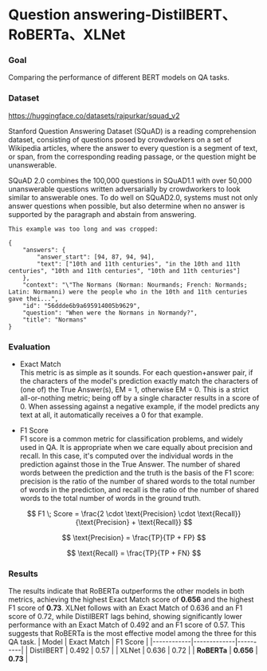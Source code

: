 # Question answering-DistilBERT、RoBERTa、XLNet


### Goal
Comparing the performance of different BERT models on QA tasks.


### Dataset
https://huggingface.co/datasets/rajpurkar/squad_v2

Stanford Question Answering Dataset (SQuAD) is a reading comprehension dataset, consisting of questions posed by crowdworkers on a set of Wikipedia articles, where the answer to every question is a segment of text, or span, from the corresponding reading passage, or the question might be unanswerable.

SQuAD 2.0 combines the 100,000 questions in SQuAD1.1 with over 50,000 unanswerable questions written adversarially by crowdworkers to look similar to answerable ones. To do well on SQuAD2.0, systems must not only answer questions when possible, but also determine when no answer is supported by the paragraph and abstain from answering.

```
This example was too long and was cropped:

{
    "answers": {
        "answer_start": [94, 87, 94, 94],
        "text": ["10th and 11th centuries", "in the 10th and 11th centuries", "10th and 11th centuries", "10th and 11th centuries"]
    },
    "context": "\"The Normans (Norman: Nourmands; French: Normands; Latin: Normanni) were the people who in the 10th and 11th centuries gave thei...",
    "id": "56ddde6b9a695914005b9629",
    "question": "When were the Normans in Normandy?",
    "title": "Normans"
}
```

### Evaluation

* Exact Match <br>
This metric is as simple as it sounds. For each question+answer pair, if the characters of the model's prediction exactly match the characters of (one of) the True Answer(s), EM = 1, otherwise EM = 0. This is a strict all-or-nothing metric; being off by a single character results in a score of 0. When assessing against a negative example, if the model predicts any text at all, it automatically receives a 0 for that example.

* F1 Score <br>
F1 score is a common metric for classification problems, and widely used in QA. It is appropriate when we care equally about precision and recall. In this case, it's computed over the individual words in the prediction against those in the True Answer. The number of shared words between the prediction and the truth is the basis of the F1 score: precision is the ratio of the number of shared words to the total number of words in the prediction, and recall is the ratio of the number of shared words to the total number of words in the ground truth.

$$
F1 \; Score = \frac{2 \cdot \text{Precision} \cdot \text{Recall}}{\text{Precision} + \text{Recall}}
$$

$$
\text{Precision} = \frac{TP}{TP + FP}
$$

$$
\text{Recall} = \frac{TP}{TP + FN}
$$



### Results
The results indicate that RoBERTa outperforms the other models in both metrics, achieving the highest Exact Match score of **0.656** and the highest F1 score of **0.73**. XLNet follows with an Exact Match of 0.636 and an F1 score of 0.72, while DistilBERT lags behind, showing significantly lower performance with an Exact Match of 0.492 and an F1 score of 0.57. This suggests that RoBERTa is the most effective model among the three for this QA task.
| Model      | Exact Match | F1 Score |
|------------|-------------|----------|
| DistilBERT | 0.492       | 0.57     |
| XLNet      | 0.636       | 0.72     |
| **RoBERTa**    | **0.656**      | **0.73**     |

